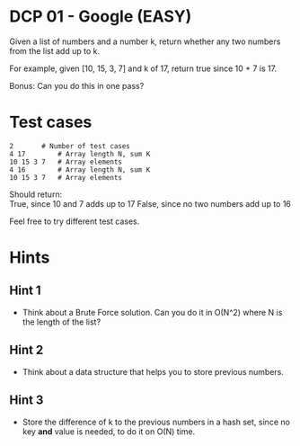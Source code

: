 # DCP 01 - Google (EASY)

Given a list of numbers and a number k, return whether any two numbers from the list add up to k.  

For example, given [10, 15, 3, 7] and k of 17, return true since 10 + 7 is 17.  

Bonus: Can you do this in one pass?  

# Test cases

```
2		# Number of test cases  
4 17		# Array length N, sum K  
10 15 3 7	# Array elements  
4 16		# Array length N, sum K  
10 15 3 7	# Array elements  
```

Should return:  
True, since 10 and 7 adds up to 17
False, since no two numbers add up to 16

Feel free to try different test cases. 

# Hints

## Hint 1
* Think about a Brute Force solution. Can you do it in O(N^2) where N is the length of the list?  

## Hint 2
* Think about a data structure that helps you to store previous numbers.

## Hint 3
* Store the difference of k to the previous numbers in a hash set, since no key **and** value is needed, to do it on O(N) time.